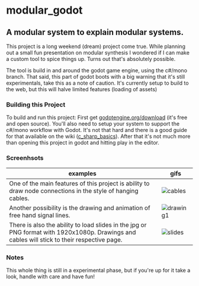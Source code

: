 # modular_godot

## A modular system to explain modular systems.

This project is a long weekend (dream) project come true. While planning out a small fun presentation on modular synthesis I wondered if I can make a custom tool to spice things up. Turns out that's absolutely possible.

The tool is build in and around the godot game engine, using the c#/mono branch. That said, this part of godot boots with a big warning that it's still experimentals, take this as a note of caution. It's currently setup to build to the web, but this will halve limited features (loading of assets)

### Building this Project
To build and run this project: First get [godotengine.org/download](https://godotengine.org/download) (it's free and open source). You'll also need to setup your system to support the c#/mono workflow with Godot. It's not that hard and there is a good guide for that available on the wiki ([c_sharp_basics](https://docs.godotengine.org/en/stable/getting_started/scripting/c_sharp/c_sharp_basics.html)).
After that it's not much more than opening this project in godot and hitting play in the editor. 

### Screenhsots
examples | gifs
------------ | -------------
One of the main features of this project is ability to draw node connections in the style of hanging cables. | ![cables](https://user-images.githubusercontent.com/34277191/120923922-6763f280-c6d1-11eb-847e-853c7ab4c901.gif)
Another possibility is the drawing and animation of free hand signal lines. | ![drawing1](https://user-images.githubusercontent.com/34277191/121086111-0af0f800-c7e3-11eb-96da-c8e9887087a3.gif)
There is also the ability to load slides in the jpg or PNG format with 1920x1080p. Drawings and cables will stick to their respective page. | ![slides](https://user-images.githubusercontent.com/34277191/120924172-a47cb480-c6d2-11eb-9210-c7053f3d0623.gif)

### Notes
This whole thing is still in a experimental phase, but if you're up for it take a look, handle with care and have fun!
